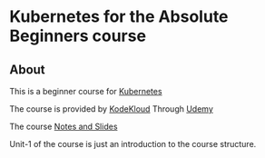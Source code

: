 # Kubernetes for the Absolute Beginners course
## About
This is a beginner course for [Kubernetes](https://kubernetes.io/)

The course is provided by [KodeKloud](https://kodekloud.com/) Through [Udemy](https://www.udemy.com/share/101to43@LrgBm-qi3BUXBuoMETpgf8B9kekfua1Ns_ofRpaJAdcZWsSEUBTRsCAc7eTgVqZQLw==/)

The course [Notes and Slides](/Kubernetes-For-Beginners-Mumshad_Mannambeth.pdf)

Unit-1 of the course is just an introduction to the course structure.